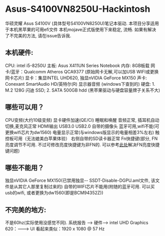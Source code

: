 # Asus-S4100VN8250U-Hackintosh

华硕灵耀 Asus S4100V (具体型号S4100VN8250U)笔记本驱动. 本项目分享适用于本机黑苹果的可用efi文件
本机mojave正式版使用下来稳定, 流畅. 
如果有解决了不完美的方法, 请在issue告诉我.

## 本机硬件:
CPU: intel i5-8250U
主板: Asus X411UN Series Notebook
内存: 8GB板载
网卡/蓝牙：Qualcomm Atheros QCA9377 (原始网卡无解,可以加USB WIFI或更换网卡芯片)
显卡：集显INTEL UHD620, 独显nVIDIA GeForce MX150
声卡: Conexant SmartAudio HD/英特尔(R) 显示器音频 (windows下查到的)
硬盘: 1. M.2 128G 闪迪 SSD; 2. SATA 500GB hdd (黑苹果驱动与硬盘容量牌子关系不大)

## 哪些可以用？
 CPU变频(大约10级变频)
 显卡硬件加速(QE/CI)
 睡眠和唤醒
 音频正常, 插耳机自动切换,麦克风正常
 HDMI输出
 USB3.0 USB2.0
 自带的摄像头
 蓝牙可用,wifi不能(可更换wifi芯片为dw1560)
 电量显示正常(与windows版显示的电量相差3%左右)
 触控板可用（无法媲美白苹果体验）
 右侧自带的SD读卡器正常
 Fn快捷键(部分, FN亮度调节不可用. 不过可修改亮度快捷键为非FN的. 可以参考[此处](https://github.com/stonexing/Asus-S4000VA8550-Hackintosh)解决FN亮度快捷键问题)

## 哪些不能用？
独显nVIDIA GeForce MX150(已禁用独显-- SSDT-Disable-DGPU.aml文件, 该文件是从其它人那里复制过来的)
自带的WIFI芯片不能用(附随的蓝牙可用. 可以买usb的wifi, 或者更换为dw1560(即是BCM94352Z))

## 不完美的地方:
不是60hz(实际使用没感觉不同).  系统报告 --> 硬件--> intel UHD Graphics 620：---> UI 看起来类似：1920 x 1080 @ 57 Hz